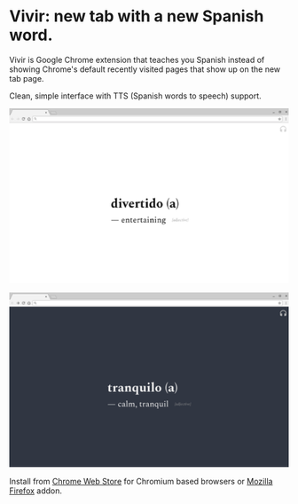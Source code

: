 # Vivir: new tab with a new Spanish word.

Vivir is Google Chrome extension that teaches you Spanish instead of showing Chrome's default recently visited pages that show up on the new tab page.

Clean, simple interface with TTS (Spanish words to speech) support.

![Vivir screenshot light](screenshots/screenshot-1-normal.png?raw=true)

![Vivir screenshot dark](screenshots/screenshot-2-dark.png?raw=true)

Install from [Chrome Web Store](https://chrome.google.com/webstore/detail/vivir/caeaebomibcajmmkgjchpjedelpkcogi) for Chromium based browsers or [Mozilla Firefox](https://addons.mozilla.org/en-US/developers/addon/vivir/edit) addon.
